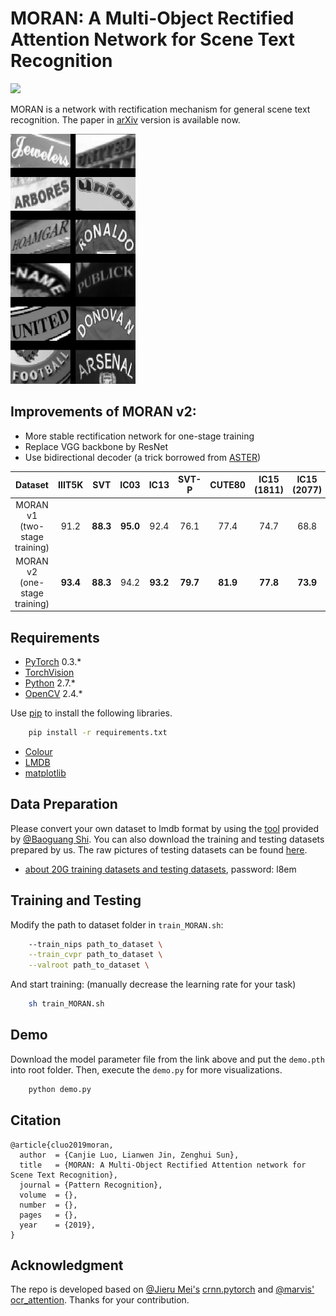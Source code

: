 # MORAN: A Multi-Object Rectified Attention Network for Scene Text Recognition

![](https://img.shields.io/badge/version-v2-orange.svg)

MORAN is a network with rectification mechanism for general scene text recognition. The paper in [arXiv]() version is available now. 

![](demo/MORAN_v2.gif)

## Improvements of MORAN v2:

- More stable rectification network for one-stage training
- Replace VGG backbone by ResNet
- Use bidirectional decoder (a trick borrowed from [ASTER](https://github.com/bgshih/aster))

| <center>Dataset</center> | <center>IIIT5K</center> | <center>SVT</center> | <center>IC03</center> | <center>IC13</center> | <center>SVT-P</center> | <center>CUTE80</center> | <center>IC15 (1811)</center> | <center>IC15 (2077)</center> |
| :---: | :---: | :---: | :---:| :---:| :---:| :---:| :---:| :---:|
| MORAN v1 (two-stage training) | <center>91.2</center> | <center>**88.3**</center> | <center>**95.0**</center> | <center>92.4</center> | <center>76.1</center> | <center>77.4</center> | <center>74.7</center> | <center>68.8</center> |
| <center>MORAN v2 (one-stage training)</center> | <center>**93.4**</center> | <center>**88.3**</center> | <center>94.2</center> | <center>**93.2**</center> | <center>**79.7**</center> | <center>**81.9**</center> | <center>**77.8**</center> | <center>**73.9**</center> |

## Requirements

- [PyTorch](https://pytorch.org/) 0.3.*
- [TorchVision](https://pypi.org/project/torchvision/)
- [Python](https://www.python.org/) 2.7.*
- [OpenCV](https://opencv.org/) 2.4.*

Use [pip](https://pypi.org/project/pip/) to install the following libraries.

```bash
    pip install -r requirements.txt
```

- [Colour](https://pypi.org/project/colour/)
- [LMDB](https://pypi.org/project/lmdb/)
- [matplotlib](https://pypi.org/project/matplotlib/)

## Data Preparation
Please convert your own dataset to lmdb format by using the [tool](https://github.com/bgshih/crnn/blob/master/tool/create_dataset.py) provided by [@Baoguang Shi](https://github.com/bgshih). You can also download the training and testing datasets prepared by us. The raw pictures of testing datasets can be found [here](https://github.com/chengzhanzhan/STR).

- [about 20G training datasets and testing datasets](https://pan.baidu.com/s/1TqZfvoEhyv57yf4YBjSzFg), password: l8em

## Training and Testing

Modify the path to dataset folder in `train_MORAN.sh`:

```bash
	--train_nips path_to_dataset \
	--train_cvpr path_to_dataset \
	--valroot path_to_dataset \
```

And start training: (manually decrease the learning rate for your task)

```bash
	sh train_MORAN.sh
```

## Demo

Download the model parameter file from the link above and put the `demo.pth` into root folder. Then, execute the `demo.py` for more visualizations.

```bash
	python demo.py
``` 

## Citation

```
@article{cluo2019moran,
  author  = {Canjie Luo, Lianwen Jin, Zenghui Sun},
  title   = {MORAN: A Multi-Object Rectified Attention network for Scene Text Recognition},
  journal = {Pattern Recognition}, 
  volume  = {}, 
  number  = {}, 
  pages   = {},
  year    = {2019}, 
}
```

## Acknowledgment
The repo is developed based on [@Jieru Mei's](https://github.com/meijieru) [crnn.pytorch](https://github.com/meijieru/crnn.pytorch) and [@marvis'](https://github.com/marvis) [ocr_attention](https://github.com/marvis/ocr_attention). Thanks for your contribution.
